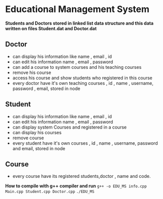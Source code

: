 # Educational Management System

**Students and Doctors stored in linked list data structure and this data written on files Student.dat and Doctor.dat**

## Doctor
  * can display his information like name , email , id
  * can edit his information name , email , password
  * can add a course to system courses and his teaching courses
  * remove his course
  * access his course and show students who registered in this course
  * every doctor have it's own teaching courses , id , name , username, password , email, stored in node

## Student
 * can display his information like name , email , id
 * can edit his information name , email , password
 * can display system Courses and registered in a course
 * can display his courses
 * remove course
 * every student have it's own courses , id , name , username, password and email, stored in node


## Course
* every course have its registered students,doctor , name and code.


**How to compile with g++ compiler and run**
``` g++ -o EDU_MS info.cpp Main.cpp Student.cpp Doctor.cpp ```
``` ./EDU_MS ```
